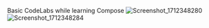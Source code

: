Basic CodeLabs while learning Compose 
![Screenshot_1712348280](https://github.com/RahulKhamitkar/BasicCodelabs/assets/29249864/5cb3e6b1-30c7-4326-970c-6ce9f1dab95f)
![Screenshot_1712348284](https://github.com/RahulKhamitkar/BasicCodelabs/assets/29249864/8311ea04-2784-4a4c-ac41-d8555efde2b2)


